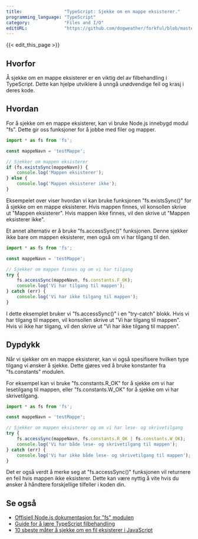 ```yaml
---
title:                "TypeScript: Sjekke om en mappe eksisterer."
programming_language: "TypeScript"
category:             "Files and I/O"
editURL:              "https://github.com/dogweather/forkful/blob/master/content/no/typescript/checking-if-a-directory-exists.md"
---
```


{{< edit_this_page >}}

## Hvorfor 

Å sjekke om en mappe eksisterer er en viktig del av filbehandling i TypeScript. Dette kan hjelpe utviklere å unngå unødvendige feil og krasj i deres kode.

## Hvordan 

For å sjekke om en mappe eksisterer, kan vi bruke Node.js innebygd modul "fs". Dette gir oss funksjoner for å jobbe med filer og mapper.

```TypeScript
import * as fs from 'fs';

const mappeNavn = 'testMappe';

// Sjekker om mappen eksisterer 
if (fs.existsSync(mappeNavn)) {
    console.log('Mappen eksisterer');
} else {
    console.log('Mappen eksisterer ikke');
}
```

Eksempelet over viser hvordan vi kan bruke funksjonen "fs.existsSync()" for å sjekke om en mappe eksisterer. Hvis mappen finnes, vil konsollen skrive ut "Mappen eksisterer". Hvis mappen ikke finnes, vil den skrive ut "Mappen eksisterer ikke".

Et annet alternativ er å bruke "fs.accessSync()" funksjonen. Denne sjekker ikke bare om mappen eksisterer, men også om vi har tilgang til den.

```TypeScript
import * as fs from 'fs';

const mappeNavn = 'testMappe';

// Sjekker om mappen finnes og om vi har tilgang
try {
    fs.accessSync(mappeNavn, fs.constants.F_OK);
    console.log('Vi har tilgang til mappen');
} catch (err) {
    console.log('Vi har ikke tilgang til mappen');
}
```

I dette eksemplet bruker vi "fs.accessSync()" i en "try-catch" blokk. Hvis vi har tilgang til mappen, vil konsollen skrive ut "Vi har tilgang til mappen". Hvis vi ikke har tilgang, vil den skrive ut "Vi har ikke tilgang til mappen".

## Dypdykk

Når vi sjekker om en mappe eksisterer, kan vi også spesifisere hvilken type tilgang vi ønsker å sjekke. Dette gjøres ved å bruke konstanter fra "fs.constants" modulen.

For eksempel kan vi bruke "fs.constants.R_OK" for å sjekke om vi har lesetilgang til mappen, eller "fs.constants.W_OK" for å sjekke om vi har skrivetilgang.

```TypeScript
import * as fs from 'fs';

const mappeNavn = 'testMappe';

// Sjekker om mappen eksisterer og om vi har lese- og skrivetilgang
try {
    fs.accessSync(mappeNavn, fs.constants.R_OK | fs.constants.W_OK);
    console.log('Vi har både lese- og skrivetilgang til mappen');
} catch (err) {
    console.log('Vi har ikke både lese- og skrivetilgang til mappen');
}
```

Det er også verdt å merke seg at "fs.accessSync()" funksjonen vil returnere en feil hvis mappen ikke eksisterer. Dette kan være nyttig å vite hvis du ønsker å håndtere forskjellige tilfeller i koden din.

## Se også 

- [Offisiell Node.js dokumentasjon for "fs" modulen](https://nodejs.org/api/fs.html)
- [Guide for å lære TypeScript filbehandling](https://www.digitalocean.com/community/tutorials/typescript-filbehandling)
- [10 sbeste måter å sjekke om en fil eksisterer i JavaScript](https://insource.io/blog/articles/js-typescript/check-if-file-exists)